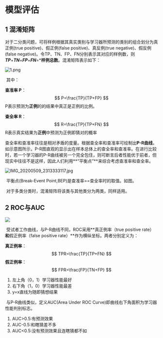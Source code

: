 # 模型评估

## 1 混淆矩阵

​		对于二分类问题，可将样例根据其真实类别与学习器所预测的类别的组合划分为真正例(true positive)、假正例(false positive)、真反例(true negative)、假反例(false negative)。令TP、TN、FP、FN分别表示其对应的样例数，则***TP***+***TN***+***FP***+***FN***=***样例总数**。混淆矩阵表示如下：

![1.png](https://i.loli.net/2020/05/09/UsTMviPOhlVbt87.png)

​		其中：

**查准率 P**：
$$
P=\frac{TP}{TP+FP}
$$
​		P表示预测为**正例**的的结果中真正是正例的比例。

**查全率 R**：
$$
R=\frac{TP}{TP+FN}
$$
​		R表示真实结果为**正例**中预测为正例即猜对的概率

​		查全率和查准率往往是相对矛盾的度量。根据查全率和查准率可绘制出**P-R曲线**，如示意图所示，P-R图直观的显示出在样本总体上的查全率和查准率。在进行比较时，若一个学习器的P-R曲线被另一个完全包住，则可断言后者性能优于前者，但现实中往往不是这样，因此人们利用**“平衡点”**来综合考虑查准率和查全率。

![IMG_20200509_2313333117.jpg](https://i.loli.net/2020/05/09/DQFhKHJz6tTX3f5.jpg)

​		平衡点(Break-Event Point,BEP)是查准率==查全率时的取值。如图。

​		对于多类分类时，混淆矩阵将该类与其他类分为两类，同样适用。

## 2 ROC与AUC

![](https://plobimage.ybzhao.com/wp-content/uploads/2018/03/1520544674-2873-UKg9E31pANMtBbb6YvWzegM4ibKQ.png)

​		受试者工作曲线，与P-R曲线不同，ROC采用**真正例率（true positive rate）**和**假正例率（false positive rate）**作为横纵坐标。两者分别定义为：

**真正例率**：
$$
TPR=\frac{TP}{TP+FN}
$$
**假正例率**：
$$
FPR=\frac{FP}{TN+FP}
$$

1. 左上角（0，1）学习器性能最好
2. 右下角（1，0）学习器性能最差
3. y=x直线为随即猜想结果

​		与P-R曲线类似，定义AUC(Area Under ROC Curve)即曲线右下角面积为学习器性能判别标志。

1. AUC>0.5:有预测效果
2. AUC-0.5:和瞎猜差不多
3. AUC<0.5:没有预测效果且连瞎猜都不如